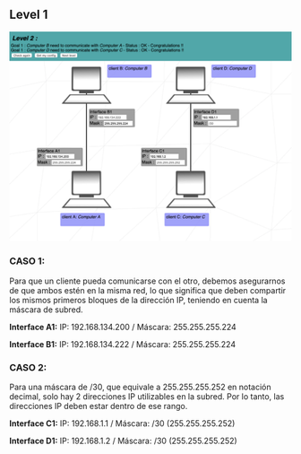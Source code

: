 ## Level 1

![Solucion](https://github.com/laugarci/NetPractice/blob/main/level2/level2.png)

### CASO 1:

Para que un cliente pueda comunicarse con el otro, debemos asegurarnos de que ambos estén en la misma red, lo que significa que deben compartir los mismos primeros bloques de la dirección IP, teniendo en cuenta la máscara de subred.

**Interface A1:** IP: 192.168.134.200 / Máscara: 255.255.255.224

**Interface B1:** IP: 192.168.134.222 / Máscara: 255.255.255.224

### CASO 2:

Para una máscara de /30, que equivale a 255.255.255.252 en notación decimal, solo hay 2 direcciones IP utilizables en la subred. Por lo tanto, las direcciones IP deben estar dentro de ese rango.

**Interface C1:** IP: 192.168.1.1 / Máscara: /30 (255.255.255.252)

**Interface D1:** IP: 192.168.1.2 / Máscara: /30 (255.255.255.252)
